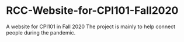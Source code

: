 # RCC-Website-for-CPI101-Fall2020
A website for CPI101 in Fall 2020
The project is mainly to help connect people during the pandemic. 
